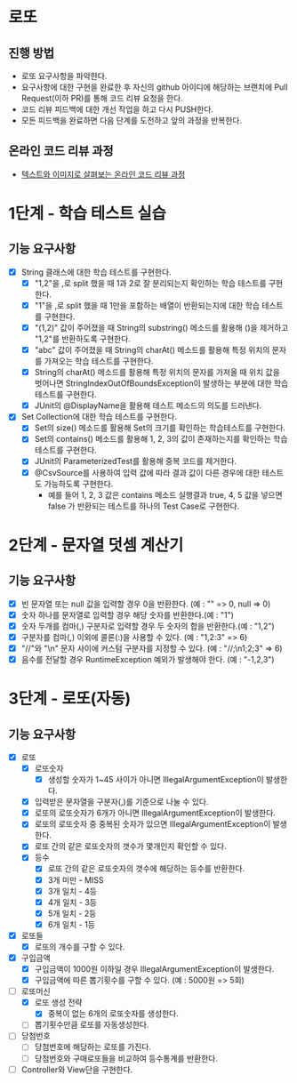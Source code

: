 # 로또
## 진행 방법
* 로또 요구사항을 파악한다.
* 요구사항에 대한 구현을 완료한 후 자신의 github 아이디에 해당하는 브랜치에 Pull Request(이하 PR)를 통해 코드 리뷰 요청을 한다.
* 코드 리뷰 피드백에 대한 개선 작업을 하고 다시 PUSH한다.
* 모든 피드백을 완료하면 다음 단계를 도전하고 앞의 과정을 반복한다.

## 온라인 코드 리뷰 과정
* [텍스트와 이미지로 살펴보는 온라인 코드 리뷰 과정](https://github.com/next-step/nextstep-docs/tree/master/codereview)

# 1단계 - 학습 테스트 실습
## 기능 요구사항
* [X] String 클래스에 대한 학습 테스트를 구현한다.
    * [X] "1,2"을 ,로 split 했을 때 1과 2로 잘 분리되는지 확인하는 학습 테스트를 구현한다.
    * [X] "1"을 ,로 split 했을 때 1만을 포함하는 배열이 반환되는지에 대한 학습 테스트를 구현한다.
    * [X] "(1,2)" 값이 주어졌을 때 String의 substring() 메소드를 활용해 ()을 제거하고 "1,2"를 반환하도록 구현한다.
    * [X] "abc" 값이 주어졌을 때 String의 charAt() 메소드를 활용해 특정 위치의 문자를 가져오는 학습 테스트를 구현한다.
    * [X] String의 charAt() 메소드를 활용해 특정 위치의 문자를 가져올 때 위치 값을 벗어나면 StringIndexOutOfBoundsException이 발생하는 부분에 대한 학습 테스트를 구현한다.
    * [X] JUnit의 @DisplayName을 활용해 테스트 메소드의 의도를 드러낸다.

* [X] Set Collection에 대한 학습 테스트를 구현한다.
    * [X] Set의 size() 메소드를 활용해 Set의 크기를 확인하는 학습테스트를 구현한다.
    * [X] Set의 contains() 메소드를 활용해 1, 2, 3의 값이 존재하는지를 확인하는 학습테스트를 구현한다.
    * [X] JUnit의 ParameterizedTest를 활용해 중복 코드를 제거한다.
    * [X] @CsvSource를 사용하여 입력 값에 따라 결과 값이 다른 경우에 대한 테스트도 가능하도록 구현한다.
        * 예를 들어 1, 2, 3 값은 contains 메소드 실행결과 true, 4, 5 값을 넣으면 false 가 반환되는 테스트를 하나의 Test Case로 구현한다.

# 2단계 - 문자열 덧셈 계산기
## 기능 요구사항
* [X] 빈 문자열 또는 null 값을 입력할 경우 0을 반환한다. (예 : "" => 0, null => 0)
* [X] 숫자 하나를 문자열로 입력할 경우 해당 숫자를 반환한다.(예 : "1")
* [X] 숫자 두개를 컴마(,) 구분자로 입력할 경우 두 숫자의 합을 반환한다.(예 : "1,2")
* [X] 구분자를 컴마(,) 이외에 콜론(:)을 사용할 수 있다. (예 : "1,2:3" => 6)
* [X] "//"와 "\n" 문자 사이에 커스텀 구분자를 지정할 수 있다. (예 : "//;\n1;2;3" => 6)
* [X] 음수를 전달할 경우 RuntimeException 예외가 발생해야 한다. (예 : "-1,2,3")

# 3단계 - 로또(자동)
## 기능 요구사항
* [X] 로또
    * [X] 로또숫자
        * [X] 생성할 숫자가 1~45 사이가 아니면 IllegalArgumentException이 발생한다.
    * [X] 입력받은 문자열을 구분자(,)를 기준으로 나눌 수 있다.
    * [X] 로또의 로또숫자가 6개가 아니면 IllegalArgumentException이 발생한다.
    * [X] 로또의 로또숫자 중 중복된 숫자가 있으면 IllegalArgumentException이 발생한다.
    * [X] 로또 간의 같은 로또숫자의 갯수가 몇개인지 확인할 수 있다.
    * [X] 등수
        * [X] 로또 간의 같은 로또숫자의 갯수에 해당하는 등수를 반환한다.
        * [X] 3개 미만 - MISS
        * [X] 3개 일치 - 4등
        * [X] 4개 일치 - 3등
        * [X] 5개 일치 - 2등
        * [X] 6개 일치 - 1등
* [X] 로또들
    * [X] 로또의 개수를 구할 수 있다.
* [X] 구입금액
    * [X] 구입금액이 1000원 이하일 경우 IllegalArgumentException이 발생한다.
    * [X] 구입금액에 따른 뽑기횟수를 구할 수 있다. (예 : 5000원 => 5회)
* [ ] 로또머신
    * [X] 로또 생성 전략
        * [X] 중복이 없는 6개의 로또숫자를 생성한다.
    * [ ] 뽑기횟수만큼 로또를 자동생성한다.
* [ ] 당첨번호
    * [ ] 당첨번호에 해당하는 로또를 가진다.
    * [ ] 당첨번호와 구매로또들을 비교하여 등수통계를 반환한다.
* [ ] Controller와 View단을 구현한다.
